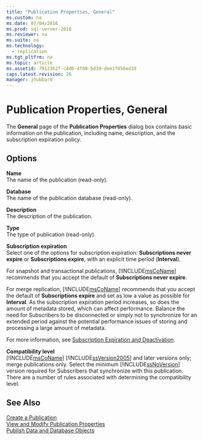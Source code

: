 ```yaml
---
title: "Publication Properties, General"
ms.custom: na
ms.date: 07/04/2016
ms.prod: sql-server-2016
ms.reviewer: na
ms.suite: na
ms.technology: 
  - replication
ms.tgt_pltfrm: na
ms.topic: article
ms.assetid: 7912362f-c4d6-4f60-bd39-dee1f656ed18
caps.latest.revision: 26
manager: jhubbard
---
```

# Publication Properties, General
The **General** page of the **Publication Properties** dialog box contains basic information on the publication, including name, description, and the subscription expiration policy.  
  
## Options  
 **Name**  
 The name of the publication (read-only).  
  
 **Database**  
 The name of the publication database (read-only).  
  
 **Description**  
 The description of the publication.  
  
 **Type**  
 The type of publication (read-only).  
  
 **Subscription expiration**  
 Select one of the options for subscription expiration: **Subscriptions never expire** or **Subscriptions expire**, with an explicit time period (**Interval**).  
  
 For snapshot and transactional publications, [!INCLUDE[msCoName](../../Topics/TopicNameContainA/includes/msCoName_md.md)] recommends that you accept the default of **Subscriptions never expire**.  
  
 For merge replication, [!INCLUDE[msCoName](../../Topics/TopicNameContainA/includes/msCoName_md.md)] recommends that you accept the default of **Subscriptions expire** and set as low a value as possible for **Interval**. As the subscription expiration period increases, so does the amount of metadata stored, which can affect performance. Balance the need for Subscribers to be disconnected or simply not to synchronize for an extended period against the potential performance issues of storing and processing a large amount of metadata.  
  
 For more information, see [Subscription Expiration and Deactivation](../../Topics/TopicNameNotContainA/Subscription-Expiration-and-Deactivation.md).  
  
 **Compatibility level**  
 [!INCLUDE[msCoName](../../Topics/TopicNameContainA/includes/msCoName_md.md)] [!INCLUDE[ssVersion2005](../../Topics/TopicNameContainA/includes/ssVersion2005_md.md)] and later versions only; merge publications only. Select the minimum [!INCLUDE[ssNoVersion](../../Topics/TopicNameContainA/includes/ssNoVersion_md.md)] version required for Subscribers that synchronize with this publication. There are a number of rules associated with determining the compatibility level.  
  
## See Also  
 [Create a Publication](../../Topics/TopicNameContainA/Create-a-Publication.md)   
 [View and Modify Publication Properties](../../Topics/TopicNameNotContainA/View-and-Modify-Publication-Properties.md)   
 [Publish Data and Database Objects](../../Topics/TopicNameNotContainA/Publish-Data-and-Database-Objects.md)